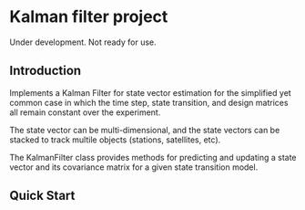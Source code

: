 # Kalman filter project

Under development. Not ready for use.  

## Introduction
Implements a Kalman Filter for state vector estimation for the simplified yet common case in which the time step, state transition, and design matrices all remain constant over the experiment.

The state vector can be multi-dimensional, and the state vectors can be stacked to track multile objects (stations, satellites, etc).

The KalmanFilter class provides methods for predicting and updating a state vector and its covariance matrix for a given state transition model.

## Quick Start 


